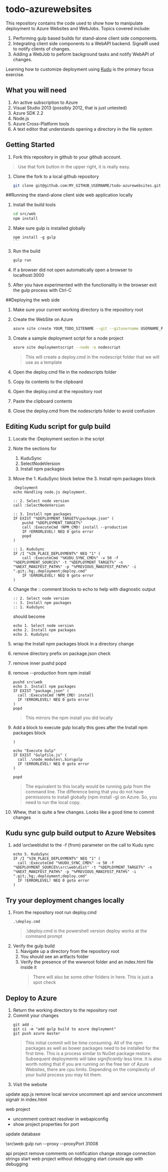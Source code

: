 # todo-azurewebsites

This repository contains the code used to show how to manipulate deployment to Azure Websites and WebJobs. Topics covered include:

1. Performing gulp based builds for stand-alone client side components.
1. Integrating client side components to a WebAPI backend. SignalR used to notify clients of changes.
1. Adding a WebJob to peform background tasks and notify WebAPI of changes. 

Learning how to customize deployment using [Kudu](https://github.com/projectkudu/kudu) is the primary focus exercise. 

## What you will need
1. An active subscription to Azure
1. Visual Studio 2013 (possibly 2012, that is just untested)
1. Azure SDK 2.2
1. Node.js
1. Azure Cross-Platform tools
1. A text editor that understands opening a directory in the file system

## Getting Started
1. Fork this repository in github to your github account.
> Use that fork button in the upper right, it is really easy.

1. Clone the fork to a local github repository
    ```bash
    git clone git@github.com:MY_GITHUB_USERNAME/todo-azurewebsites.git
    ```

##Running the stand-alone client side web application locally

1. Install the build tools  

    ```bash
    cd src/web
    npm install
    ```

1. Make sure gulp is installed globally
    ````
    npm install -g gulp
    ```

1. Run the build  
    ```bash
    gulp run
    ```

1. If a browser did not open automatically open a browser to localhost:3000
1. After you have experimented with the functionality in the browser exit the gulp process with Ctrl-C

##Deploying the web side
1. Make sure your current working directory is the repository root
1. Create the WebSite on Azure

    ```bash
    azure site create YOUR_TODO_SITENAME --git --gitusername USERNAME_FOR_AZURE_DEPLOYMENT
    ```

1. Create a sample deployment script for a node project

    ```bash
    azure site deploymentscript --node -o nodescript
    ```

    > This will create a deploy.cmd in the nodescript folder that we will use as a template

1. Open the deploy.cmd file in the nodescripts folder
2. Copy its contents to the clipboard
3. Open the deploy.cmd at the repository root
4. Paste the clipboard contents
5. Close the deploy.cmd from the nodescripts folder to avoid confusion


## Editing Kudu script for gulp build
1. Locate the :Deployment section in the script
2. Note the sections for
    1. KuduSync
    2. SelectNodeVersion
    3. Install npm packages
1. Move the 1. KuduSync block below the 3. Install npm packages block
    ```dos
    :Deployment
    echo Handling node.js deployment.
    
    :: 2. Select node version
    call :SelectNodeVersion
    
    :: 3. Install npm packages
    IF EXIST "%DEPLOYMENT_TARGET%\package.json" (
        pushd "%DEPLOYMENT_TARGET%"
        call :ExecuteCmd !NPM_CMD! install --production
        IF !ERRORLEVEL! NEQ 0 goto error
        popd
    )
    
    :: 1. KuduSync
    IF /I "%IN_PLACE_DEPLOYMENT%" NEQ "1" (
        call :ExecuteCmd "%KUDU_SYNC_CMD%" -v 50 -f "%DEPLOYMENT_SOURCE%" -t "%DEPLOYMENT_TARGET%" -n "%NEXT_MANIFEST_PATH%" -p "%PREVIOUS_MANIFEST_PATH%" -i ".git;.hg;.deployment;deploy.cmd"
        IF !ERRORLEVEL! NEQ 0 goto error
    )
    ```
1. Change the :: comment blocks to echo to help with diagnostic output
    
    ```dos
    :: 2. Select node version
    :: 3. Install npm packages
    :: 1. KuduSync
    ```
    
    should become
    
    ```dos 
    echo 1. Select node version
    echo 2. Install npm packages
    echo 3. KuduSync
    ```
1. wrap the Install npm packages block in a directory change
1. remove directory prefix on package.json check
1. remove inner pushd popd
1. remove --production from npm install

    ```dos
    pushd src\web
    echo 3. Install npm packages
    IF EXIST "package.json" (
      call :ExecuteCmd !NPM_CMD! install
      IF !ERRORLEVEL! NEQ 0 goto error
    )
    popd
    ```
    
    > This mirrors the npm install you did locally
1. Add a block to execute gulp locally this goes after the Install npm packages block
    ```dos
    )

    echo "Execute Gulp"
    IF EXIST "Gulpfile.js" (
      call .\node_modules\.bin\gulp
      IF !ERRORLEVEL! NEQ 0 goto error
    )
    
    popd
    ```

    > The equivalent to this locally would be running gulp from the command line. The difference being that you do not have permissions to install globally (npm install -g) on Azure. So, you need to run the local copy.

1. Whew, that is quite a few changes. Looks like a good time to commit changes

## Kudu sync gulp build output to Azure Websites
1. add \src\web\dist to the -f (from) parameter on the call to Kudu sync
    
    ```dos
    echo 5. KuduSync
    IF /I "%IN_PLACE_DEPLOYMENT%" NEQ "1" (
      call :ExecuteCmd "%KUDU_SYNC_CMD%" -v 50 -f "%DEPLOYMENT_SOURCE%\src\web\dist" -t "%DEPLOYMENT_TARGET%" -n "%NEXT_MANIFEST_PATH%" -p "%PREVIOUS_MANIFEST_PATH%" -i ".git;.hg;.deployment;deploy.cmd"
      IF !ERRORLEVEL! NEQ 0 goto error
    )
    ```

## Try your deployment changes locally
1. From the repository root run deploy.cmd
    ```dos
    .\deploy.cmd
    ```
    > .\deploy.cmd is the powershell version deploy works at the command prompt
1. Verify the gulp build
    1. Navigate up a directory from the repository root
    2. You should see an artfacts folder
    3. Verify the presence of the wwwroot folder and an index.html file inside it
        > There will also be some other folders in here. This is just a spot check

## Deploy to Azure
1. Return the working directory to the repository root
2. Commit your changes
    ```dos
    git add .
    git ci -m "add gulp build to azure deployment"
    git push azure master
    ```
    > This initial commit will be time consuming. All of the npm packages as well as bower packages need to be installed for the first time. This is a process similar to NuGet package restore. Subsequent deployments will take _significantly_ less time. It is also worth noting that if you are running on the free teir of Azure Websites, there are cpu limits. Depending on the complexity of your build process you may hit them.
1. Visit the website


update app.js remove local service
uncomment api and service
uncomment signalr in index.html

web project
- uncomment contract resolver in webapiconfig
- show project properties for port

update database

\src\web gulp run --proxy --proxyPort 31008



api project
remove comments on notification
change storage connection strings
start web project without debugging
start console app with debugging



